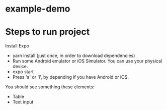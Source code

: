 # example-demo

# Steps to run project

Install Expo

- yarn install (just once, in order to download dependencies)
- Run some Android emulator or iOS Simulator. You can use your physical device.
- expo start
- Press 'a' or 'i', by depending if you have Android or iOS.

You should see something these elements:

- Table
- Text input



